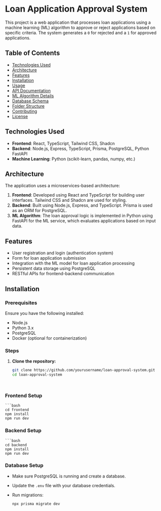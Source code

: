 # Loan Application Approval System

This project is a web application that processes loan applications using a machine learning (ML) algorithm to approve or reject applications based on specific criteria. The system generates a `0` for rejected and a `1` for approved applications.

## Table of Contents
- [Technologies Used](#technologies-used)
- [Architecture](#architecture)
- [Features](#features)
- [Installation](#installation)
- [Usage](#usage)
- [API Documentation](#api-documentation)
- [ML Algorithm Details](#ml-algorithm-details)
- [Database Schema](#database-schema)
- [Folder Structure](#folder-structure)
- [Contributing](#contributing)
- [License](#license)

## Technologies Used

- **Frontend**: React, TypeScript, Tailwind CSS, Shadcn
- **Backend**: Node.js, Express, TypeScript, Prisma, PostgreSQL, Python FastAPI
- **Machine Learning**: Python (scikit-learn, pandas, numpy, etc.)

## Architecture

The application uses a microservices-based architecture:

1. **Frontend**: Developed using React and TypeScript for building user interfaces. Tailwind CSS and Shadcn are used for styling.
2. **Backend**: Built using Node.js, Express, and TypeScript. Prisma is used as an ORM for PostgreSQL.
3. **ML Algorithm**: The loan approval logic is implemented in Python using FastAPI for the ML service, which evaluates applications based on input data.

## Features

- User registration and login (authentication system)
- Form for loan application submission
- Integration with the ML model for loan application processing
- Persistent data storage using PostgreSQL
- RESTful APIs for frontend-backend communication

## Installation

### Prerequisites

Ensure you have the following installed:
- Node.js
- Python 3.x
- PostgreSQL
- Docker (optional for containerization)

### Steps

1. **Clone the repository:**
   ```bash
   git clone https://github.com/yourusername/loan-approval-system.git
   cd loan-approval-system




### Frontend Setup

    ```bash 
    cd frontend
    npm install
    npm run dev
    

### Backend Setup

    ```bash
    cd backend
    npm install
    npm run dev
    
    

### Database Setup

*   Make sure PostgreSQL is running and create a database.
*   Update the `.env` file with your database credentials.
*   Run migrations:

    ```bash 
    npx prisma migrate dev
    


